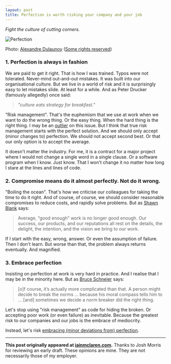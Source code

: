 ```yaml
---
layout: post
title: Perfection is worth risking your company and your job
---
```


*Fight the culture of cutting corners.*

![Perfection](http://iainmclaren.com/public/images/2014-08-06-perfection_8752354681_07454f65c8.jpg "Perfection")

Photo: [Alexandre Dulaunoy](https://www.flickr.com/photos/adulau/) ([Some rights reserved](https://creativecommons.org/licenses/by-sa/2.0/))

### 1. Perfection is always in fashion 

We are paid to get it right.  That is how I was trained.  Typos were not tolerated.  Never-mind out-and-out mistakes.  It was built into our organisational culture.  But we live in a world of risk and it is surprisingly easy to let mistakes slide.  At least for a while.  And as Peter Drucker (famously allegedly) once said:

>*"culture eats strategy for breakfast."*  

"Risk management".  That's the euphemism that we use at work when we want to do the wrong thing.  Or the easy thing.  When the hard thing is the right thing.  I may be an [outlier](https://www.schneier.com/book-lo.html) on this issue.  But I think that true risk management starts with the perfect solution.  And we should only accept (minor changes to) perfection.  We should not accept second best.  Or that our only option is to accept the average. 

It doesn't matter the industry.  For me, it is a contract for a major project where I would not change a single word in a single clause.   Or a software program when I know.  Just know.  That I won't change it no matter how long I stare at the lines and lines of code.  

### 2.  Compromise means do it almost perfectly.  Not do it wrong.

"Boiling the ocean".  That's how we criticise our colleagues for taking the time to do it right.  And of course, of course, we should consider reasonable compromises to reduce costs, and rapidly solve problems.  But as [Shawn Blank](https://shawnblanc.net/thedetails/) says:

> Average, “good enough” work is no longer good enough. Our success, our products, and our reputations all rest on the details, the delight, the intention, and the vision we bring to our work.

If I start with the easy, wrong, answer.  Or even the assumption of failure.  Then I don't learn.  But worse than that, the problem always returns eventually.  And magnified.  

### 3.  Embrace perfection

Insisting on perfection at work is very hard in practice.  And I realise that I may be in the minority here.  But as [Bruce Schneier](https://www.schneier.com/book-lo.html) says: 

> [o]f course, it’s actually more complicated than that. A person might decide to break the norms ... because his moral compass tells him to ... [and] sometimes we decide a norm breaker did the right thing. 

Let's stop using "risk management" as code for hiding the broken.  Or accepting poor work (or even failure) as inevitable.  Because the greatest risk to our companies and our jobs is the embrace of mediocrity.  

Instead, let's risk [embracing (minor deviations from) perfection](http://www.youtube.com/watch?v=suRDUFpsHus).  

---

**This post originally appeared at [iainmclaren.com](http://iainmclaren.com).** Thanks to Josh Morris for reviewing an early draft.  These opinions are mine.  They are not necessarily those of my employer.
